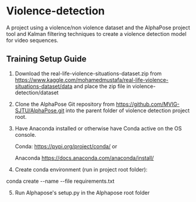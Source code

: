 # Violence-detection
A project using a violence/non violence dataset and the AlphaPose project tool and Kalman filtering techniques
to create a violence detection model for video sequences. 

## Training Setup Guide
1. Download the real-life-violence-situations-dataset.zip from 
https://www.kaggle.com/mohamedmustafa/real-life-violence-situations-dataset/data 
and place the zip file in violence-detection/dataset

2. Clone the AlphaPose Git repository from
https://github.com/MVIG-SJTU/AlphaPose.git
into the parent folder of violence detection project root.

3. Have Anaconda installed or otherwise have Conda active on the OS console.

    Conda: https://pypi.org/project/conda/ or
    
    Anaconda https://docs.anaconda.com/anaconda/install/
    
4. Create conda environment (run in project root folder):
 
conda create --name <env> --file requirements.txt

5. Run Alphapose's setup.py in the Alphapose root folder
